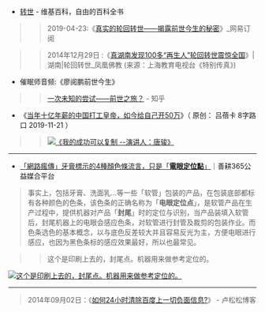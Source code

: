 -  [转世](https://zh.wikipedia.org/wiki/%E8%BD%89%E4%B8%96) - 维基百科，自由的百科全书
 
>> 2019-04-23:《[真实的轮回转世——揭露前世今生的秘密](https://www.163.com/dy/article/EDC8S1ME0515E67B.html)》_网易订阅

>> 2014年12月29日 :《[真湖南发现100多“再生人”轮回转世震惊全国](https://fo.ifeng.com/news/detail_2014_08/28/38546181_0.shtml)》|湖南|轮回转世_凤凰佛教 (来源：上海教育电视台《特别传真》)

- 催眠师音频:《廖阅鹏前世今生》

>> [一次未知的尝试——前世之旅？](https://zhuanlan.zhihu.com/p/110535548) - 知乎


- 《[当年十亿年薪的中国打工皇帝，如今给自己开50万](https://mp.weixin.qq.com/s/NKwoRihK4cz1mUoUOhBLSw)》（  原创： 吕蓓卡 8字路口 2019-11-21  ） 
>> <p><a href="http://www.wibibi.com"><img src="https://mmbiz.qpic.cn/mmbiz_jpg/0blrkspUXG7oezJ1l9IafcVmP5y5DLoytNibPR14HagNk7xibBZ1Cwic5VibAg6YnyTPCQQIC2HNSZsEics9xiahpAag/640?wx_fmt=jpeg&tp=webp&wxfrom=5&wx_lazy=1&wx_co=1" border="0" alt="《我的成功可以复制 --演讲人：唐骏》" title="《当年十亿年薪的中国打工皇帝，如今给自己开50万》（  原创： 吕蓓卡 8字路口 2019-11-21  ） "></a></p>

-----------------------------------------------------------------------------------------

- [「網路瘋傳」牙膏標示的4種顏色條流言，只是「**電眼定位點**」](https://harvest365.org/posts/1311)｜善耕365公益媒合平台

> 事实上，包括牙膏、洗面乳…等一些「软管」包装的产品，在包装底部都标有各种颜色的色条，该色条的正确名称为「**电眼定位点**」，是软管产品在生产过程中，提供机器对产品「**封尾**」时的定位与识别，当产品装填入软管后，封尾机器上的电眼会感应色条，对软管进行封管及裁剪的包装作业。而色条选色的基本概念，以与底色反差较大并且容易反光为主，方便电眼进行感应，也因为黑色条标的感应效果最好，所以也最常见。

>> 这个是印刷上去的，封尾点。机器用来做参考定位的。
<p>
<a href="https://harvest365.org/posts/1311">
<img src="https://harvest365.org/uploads/2015/04/211507425060.jpg" border="0" alt="这个是印刷上去的，封尾点。机器用来做参考定位的。" 
title="这个是印刷上去的，封尾点。机器用来做参考定位的。"></a>
</p>

---------------------------------------------------------------------------------

> 2014年09月02日：《[如何24小时清除百度上一切负面信息?](https://lusongsong.com/reed/1150.html)》 - 卢松松博客  
